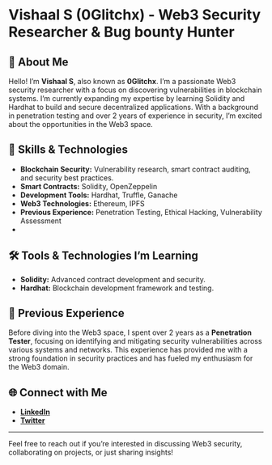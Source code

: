 # Vishaal S (0Glitchx) - Web3 Security Researcher & Bug bounty Hunter

## 👋 About Me
Hello! I’m **Vishaal S**, also known as **0Glitchx**. I’m a passionate Web3 security researcher with a focus on discovering vulnerabilities in blockchain systems. I’m currently expanding my expertise by learning Solidity and Hardhat to build and secure decentralized applications. With a background in penetration testing and over 2 years of experience in security, I’m excited about the opportunities in the Web3 space.

## 🔧 Skills & Technologies
- **Blockchain Security:** Vulnerability research, smart contract auditing, and security best practices.
- **Smart Contracts:** Solidity, OpenZeppelin
- **Development Tools:** Hardhat, Truffle, Ganache
- **Web3 Technologies:** Ethereum, IPFS
- **Previous Experience:** Penetration Testing, Ethical Hacking, Vulnerability Assessment
- 

## 🛠️ Tools & Technologies I’m Learning
- **Solidity:** Advanced contract development and security.
- **Hardhat:** Blockchain development framework and testing.

## 💼 Previous Experience
Before diving into the Web3 space, I spent over 2 years as a **Penetration Tester**, focusing on identifying and mitigating security vulnerabilities across various systems and networks. This experience has provided me with a strong foundation in security practices and has fueled my enthusiasm for the Web3 domain.


## 🌐 Connect with Me
- **[LinkedIn](www.linkedin.com/in/vishaals14)**
- **[Twitter](https://x.com/0Glitchx)**

---


Feel free to reach out if you’re interested in discussing Web3 security, collaborating on projects, or just sharing insights!
